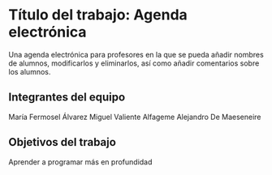 # Título del trabajo: Agenda electrónica

Una agenda electrónica para profesores en la que se pueda añadir nombres de alumnos, modificarlos y eliminarlos, así como añadir comentarios sobre los alumnos.

## Integrantes del equipo

María Fermosel Álvarez 
Miguel Valiente Alfageme 
Alejandro De Maeseneire 

## Objetivos del trabajo

Aprender a programar más en profundidad
